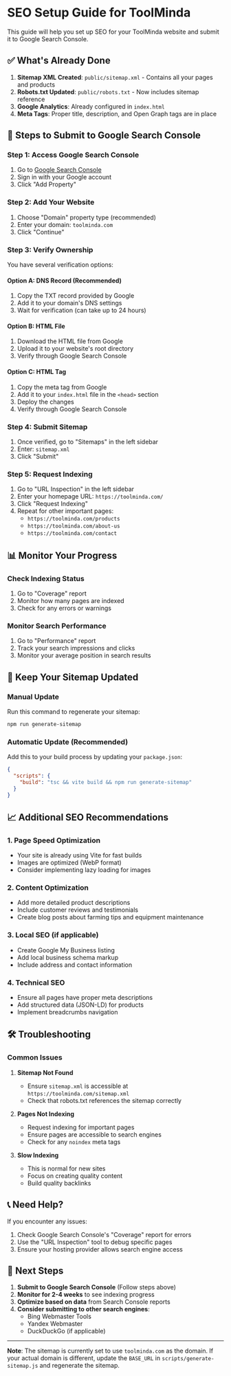 # SEO Setup Guide for ToolMinda

This guide will help you set up SEO for your ToolMinda website and submit it to Google Search Console.

## ✅ What's Already Done

1. **Sitemap XML Created**: `public/sitemap.xml` - Contains all your pages and products
2. **Robots.txt Updated**: `public/robots.txt` - Now includes sitemap reference
3. **Google Analytics**: Already configured in `index.html`
4. **Meta Tags**: Proper title, description, and Open Graph tags are in place

## 🚀 Steps to Submit to Google Search Console

### Step 1: Access Google Search Console
1. Go to [Google Search Console](https://search.google.com/search-console)
2. Sign in with your Google account
3. Click "Add Property"

### Step 2: Add Your Website
1. Choose "Domain" property type (recommended)
2. Enter your domain: `toolminda.com`
3. Click "Continue"

### Step 3: Verify Ownership
You have several verification options:

#### Option A: DNS Record (Recommended)
1. Copy the TXT record provided by Google
2. Add it to your domain's DNS settings
3. Wait for verification (can take up to 24 hours)

#### Option B: HTML File
1. Download the HTML file from Google
2. Upload it to your website's root directory
3. Verify through Google Search Console

#### Option C: HTML Tag
1. Copy the meta tag from Google
2. Add it to your `index.html` file in the `<head>` section
3. Deploy the changes
4. Verify through Google Search Console

### Step 4: Submit Sitemap
1. Once verified, go to "Sitemaps" in the left sidebar
2. Enter: `sitemap.xml`
3. Click "Submit"

### Step 5: Request Indexing
1. Go to "URL Inspection" in the left sidebar
2. Enter your homepage URL: `https://toolminda.com/`
3. Click "Request Indexing"
4. Repeat for other important pages:
   - `https://toolminda.com/products`
   - `https://toolminda.com/about-us`
   - `https://toolminda.com/contact`

## 📊 Monitor Your Progress

### Check Indexing Status
1. Go to "Coverage" report
2. Monitor how many pages are indexed
3. Check for any errors or warnings

### Monitor Search Performance
1. Go to "Performance" report
2. Track your search impressions and clicks
3. Monitor your average position in search results

## 🔄 Keep Your Sitemap Updated

### Manual Update
Run this command to regenerate your sitemap:
```bash
npm run generate-sitemap
```

### Automatic Update (Recommended)
Add this to your build process by updating your `package.json`:
```json
{
  "scripts": {
    "build": "tsc && vite build && npm run generate-sitemap"
  }
}
```

## 📈 Additional SEO Recommendations

### 1. Page Speed Optimization
- Your site is already using Vite for fast builds
- Images are optimized (WebP format)
- Consider implementing lazy loading for images

### 2. Content Optimization
- Add more detailed product descriptions
- Include customer reviews and testimonials
- Create blog posts about farming tips and equipment maintenance

### 3. Local SEO (if applicable)
- Create Google My Business listing
- Add local business schema markup
- Include address and contact information

### 4. Technical SEO
- Ensure all pages have proper meta descriptions
- Add structured data (JSON-LD) for products
- Implement breadcrumbs navigation

## 🛠️ Troubleshooting

### Common Issues

1. **Sitemap Not Found**
   - Ensure `sitemap.xml` is accessible at `https://toolminda.com/sitemap.xml`
   - Check that robots.txt references the sitemap correctly

2. **Pages Not Indexing**
   - Request indexing for important pages
   - Ensure pages are accessible to search engines
   - Check for any `noindex` meta tags

3. **Slow Indexing**
   - This is normal for new sites
   - Focus on creating quality content
   - Build quality backlinks

## 📞 Need Help?

If you encounter any issues:
1. Check Google Search Console's "Coverage" report for errors
2. Use the "URL Inspection" tool to debug specific pages
3. Ensure your hosting provider allows search engine access

## 🎯 Next Steps

1. **Submit to Google Search Console** (Follow steps above)
2. **Monitor for 2-4 weeks** to see indexing progress
3. **Optimize based on data** from Search Console reports
4. **Consider submitting to other search engines**:
   - Bing Webmaster Tools
   - Yandex Webmaster
   - DuckDuckGo (if applicable)

---

**Note**: The sitemap is currently set to use `toolminda.com` as the domain. If your actual domain is different, update the `BASE_URL` in `scripts/generate-sitemap.js` and regenerate the sitemap.
